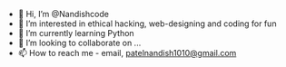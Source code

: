 - 👋 Hi, I’m @Nandishcode
- 👀 I’m interested in ethical hacking, web-designing and coding for fun
- 🌱 I’m currently learning Python
- 💞️ I’m looking to collaborate on ...
- 📫 How to reach me - email, patelnandish1010@gmail.com

<!---
Nandishcode/Nandishcode is a ✨ special ✨ repository because its `README.md` (this file) appears on your GitHub profile.
You can click the Preview link to take a look at your changes.
--->
